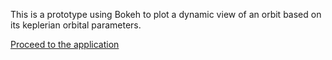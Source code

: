 This is a prototype using Bokeh to plot a dynamic view of an orbit based on its keplerian orbital parameters.

[Proceed to the application](index.html)